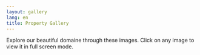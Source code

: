 ```yaml
---
layout: gallery
lang: en
title: Property Gallery
---
```


Explore our beautiful domaine through these images. Click on any image to view it in full screen mode.